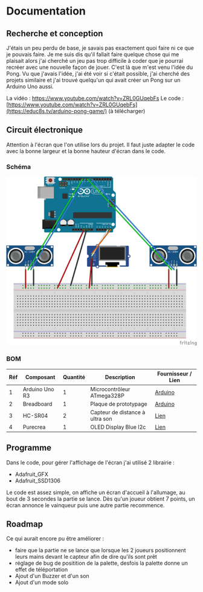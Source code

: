 # Documentation

## Recherche et conception

J'étais un peu perdu de base, je savais pas exactement quoi faire ni ce que je pouvais faire. Je me suis dis qu'il fallait faire quelque chose qui me plaisait alors j'ai cherché un jeu pas trop difficile à coder que je pourrai recréer avec une nouvelle façon de jouer. C'est là que m'est venu l'idée du Pong. Vu que j'avais l'idée, j'ai été voir si c'était possible, j'ai cherché des projets similaire et j'ai trouvé quelqu'un qui avait créer un Pong sur un Arduino Uno aussi. 

La vidéo : https://www.youtube.com/watch?v=ZRL0GUqebFs
Le code : [https://www.youtube.com/watch?v=ZRL0GUqebFs](https://educ8s.tv/arduino-pong-game/) (à télécharger)

## Circuit électronique

Attention à l'écran que l'on utilise lors du projet. Il faut juste adapter le code avec la bonne largeur et la bonne hauteur d'écran dans le code.

### Schéma

![Description de l'image](/docs/assets/pong_bb.png)

### BOM

| Réf | Composant      | Quantité | Description                            | Fournisseur / Lien                                            |
| --- | -------------- | -------- | -------------------------------------- | ------------------------------------------------------------- |
| 1   | Arduino Uno R3 | 1        | Microcontrôleur ATmega328P             | [Arduino](https://store.arduino.cc/products/arduino-uno-rev3) |
| 2   | Breadboard     | 1        | Plaque de prototypage                  | [Arduino](https://store.arduino.cc/products/arduino-uno-rev3) |
| 3   | HC-SR04        | 2        | Capteur de distance à ultra son        | [Lien](https://fr.aliexpress.com/item/1005003516264431.html) |
| 4   | Purecrea       | 1        |  OLED Display Blue I2c                 | [Lien](https://www.galaxus.ch/en/s1/product/purecrea-oled-display-blue-i2c-128x32-091-development-boards-kits-36688816?utm_campaign=organicshopping&utm_source=google&utm_medium=organic&utm_content=8244233&supplier=8244233&gQT=0) |

## Programme

Dans le code, pour gérer l'affichage de l'écran j'ai utilisé 2 librairie : 
- Adafruit_GFX
- Adafruit_SSD1306

Le code est assez simple, on affiche un écran d'accueil à l'allumage, au bout de 3 secondes la partie se lance. Dès qu'un joueur obtient 7 points, un écran annonce le vainqueur puis une autre partie recommence.

## Roadmap

Ce qui aurait encore pu être améliorer : 
- faire que la partie ne se lance que lorsque les 2 joueurs positionnent leurs mains devant le capteur afin de dire qu'ils sont prêt
- réglage de bug de positition de la palette, desfois la palette donne un effet de téléportation
- Ajout d'un Buzzer et d'un son
- Ajout d'un mode solo
